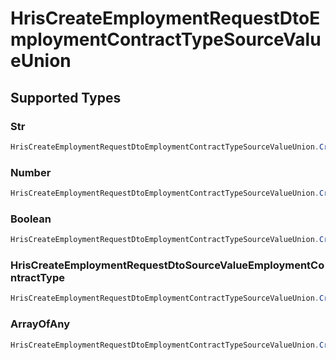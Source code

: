 # HrisCreateEmploymentRequestDtoEmploymentContractTypeSourceValueUnion


## Supported Types

### Str

```csharp
HrisCreateEmploymentRequestDtoEmploymentContractTypeSourceValueUnion.CreateStr(/* values here */);
```

### Number

```csharp
HrisCreateEmploymentRequestDtoEmploymentContractTypeSourceValueUnion.CreateNumber(/* values here */);
```

### Boolean

```csharp
HrisCreateEmploymentRequestDtoEmploymentContractTypeSourceValueUnion.CreateBoolean(/* values here */);
```

### HrisCreateEmploymentRequestDtoSourceValueEmploymentContractType

```csharp
HrisCreateEmploymentRequestDtoEmploymentContractTypeSourceValueUnion.CreateHrisCreateEmploymentRequestDtoSourceValueEmploymentContractType(/* values here */);
```

### ArrayOfAny

```csharp
HrisCreateEmploymentRequestDtoEmploymentContractTypeSourceValueUnion.CreateArrayOfAny(/* values here */);
```
